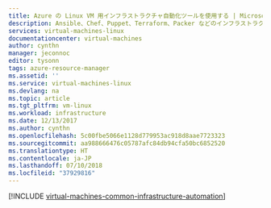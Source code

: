 ```yaml
---
title: Azure の Linux VM 用インフラストラクチャ自動化ツールを使用する | Microsoft Docs
description: Ansible、Chef、Puppet、Terraform、Packer などのインフラストラクチャ自動化ツールを使用して、Azure で Linux 仮想マシンを作成して管理する方法を説明します。
services: virtual-machines-linux
documentationcenter: virtual-machines
author: cynthn
manager: jeconnoc
editor: tysonn
tags: azure-resource-manager
ms.assetid: ''
ms.service: virtual-machines-linux
ms.devlang: na
ms.topic: article
ms.tgt_pltfrm: vm-linux
ms.workload: infrastructure
ms.date: 12/13/2017
ms.author: cynthn
ms.openlocfilehash: 5c00fbe5066e1128d779953ac918d8aae7723323
ms.sourcegitcommit: aa988666476c05787afc84db94cfa50bc6852520
ms.translationtype: HT
ms.contentlocale: ja-JP
ms.lasthandoff: 07/10/2018
ms.locfileid: "37929816"
---
```

[!INCLUDE [virtual-machines-common-infrastructure-automation](../../../includes/virtual-machines-common-infrastructure-automation.md)]